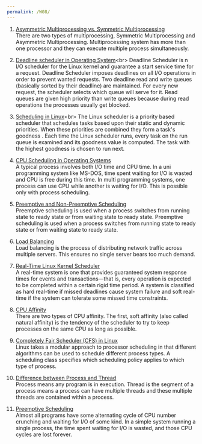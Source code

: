 ```yaml
---
permalink: /W08/
---
```


1. [Asymmetric Multiprocessing vs. Symmetric Multiprocessing](https://techdifferences.com/difference-between-symmetric-and-asymmetric-multiprocessing.html)<br>
There are two types of multiprocessing, Symmetric Multiprocessing and Asymmetric Multiprocessing. Multiprocessing system has more than one processor and they can execute multiple process simultaneously.

2. [Deadline scheduler in Operating System](https://www.geeksforgeeks.org/deadline-scheduler-in-operating-system/#:~:text=Deadline%20Scheduler%20is%20n%20I,service%20time%20for%20a%20request.&text=Now%2C%20the%20deadline%20scheduler%20checks,the%20sorted%20queue%20is%20served.)<br>
Deadline Scheduler is n I/O scheduler for the Linux kernel and guarantee a start service time for a request. Deadline Scheduler imposes deadlines on all I/O operations in order to prevent wanted requests. Two deadline read and write queues (basically sorted by their deadline) are maintained. For every new request, the scheduler selects which queue will serve for it. Read queues are given high priority than write queues because during read operations the processes usually get blocked.

3. [Scheduling in Linux](https://www.cs.montana.edu/~chandrima.sarkar/AdvancedOS/CSCI560_Proj_main/index.html#:~:text=The%20Linux%20scheduler%20is%20a,their%20static%20and%20dynamic%20priorities.&text=Each%20time%20the%20Linux%20scheduler,is%20chosen%20to%20run%20next.)<br>
The Linux scheduler is a priority based scheduler that schedules tasks based upon their static and dynamic priorities. When these priorities are combined they form a task's goodness . Each time the Linux scheduler runs, every task on the run queue is examined and its goodness value is computed. The task with the highest goodness is chosen to run next.

3. [CPU Scheduling in Operating Systems](https://www.geeksforgeeks.org/cpu-scheduling-in-operating-systems/)<br>
A typical process involves both I/O time and CPU time. In a uni programming system like MS-DOS, time spent waiting for I/O is wasted and CPU is free during this time. In multi programming systems, one process can use CPU while another is waiting for I/O. This is possible only with process scheduling.

4. [Preemptive and Non-Preemptive Scheduling](https://www.geeksforgeeks.org/preemptive-and-non-preemptive-scheduling/)<br>
Preemptive scheduling is used when a process switches from running state to ready state or from waiting state to ready state. Preemptive scheduling is used when a process switches from running state to ready state or from waiting state to ready state.

5. [Load Balancing](https://avinetworks.com/what-is-load-balancing/)<br>
Load balancing is the process of distributing network traffic across multiple servers. This ensures no single server bears too much demand.

6. [Real-Time Linux Kernel Scheduler](https://www.linuxjournal.com/article/10165)<br>
A real-time system is one that provides guaranteed system response times for events and transactions—that is, every operation is expected to be completed within a certain rigid time period. A system is classified as hard real-time if missed deadlines cause system failure and soft real-time if the system can tolerate some missed time constraints.

7. [CPU Affinity](https://www.how-hard-can-it.be/cpu-affinity-introduction/)<br>
There are two types of CPU affinity. The first, soft affinity (also called  natural affinity) is the tendency of the scheduler to try to keep  processes on the same CPU as long as possible.

8. [Completely Fair Scheduler (CFS) in Linux](https://opensource.com/article/19/2/fair-scheduling-linux)<br>
Linux takes a modular approach to processor scheduling in that different algorithms can be used to schedule different process types. A scheduling class specifies which scheduling policy applies to which type of process.

9. [Difference between Process and Thread](https://www.geeksforgeeks.org/difference-between-process-and-thread/)<br>
Process means any program is in execution. Thread is the segment of a process means a process can have multiple threads and these multiple threads are contained within a process.

10. [Preemptive Scheduling](https://www.cs.uic.edu/~jbell/CourseNotes/OperatingSystems/5_CPU_Scheduling.html)<br>
Almost all programs have some alternating cycle of CPU number crunching and waiting for I/O of some kind. In a simple system running a single process, the time spent waiting for I/O is wasted, and those CPU cycles are lost forever.

